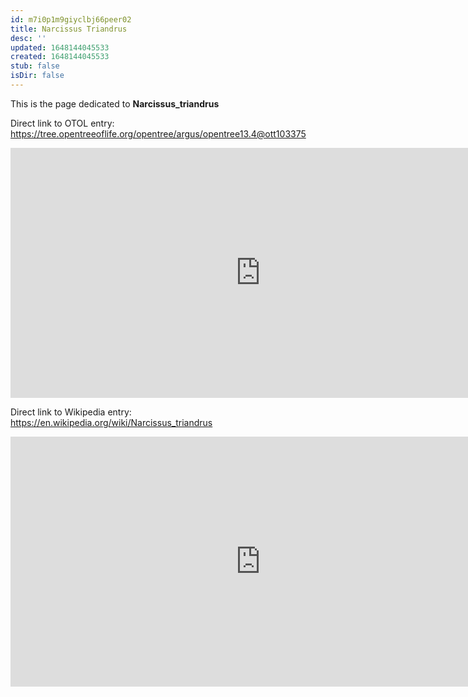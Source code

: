 ```yaml
---
id: m7i0p1m9giyclbj66peer02
title: Narcissus Triandrus
desc: ''
updated: 1648144045533
created: 1648144045533
stub: false
isDir: false
---
```

This is the page dedicated to **Narcissus_triandrus**


Direct link to OTOL entry: https://tree.opentreeoflife.org/opentree/argus/opentree13.4@ott103375



<html>
    <body>
    <iframe src="https://tree.opentreeoflife.org/opentree/argus/opentree13.4@ott103375"
    width="800" height="400" frameborder="0" allowfullscreen> </iframe>
    </body>
</html>
    


Direct link to Wikipedia entry: https://en.wikipedia.org/wiki/Narcissus_triandrus



<html>
    <body>
    <iframe src="https://en.wikipedia.org/wiki/Narcissus_triandrus"
    width="800" height="400" frameborder="0" allowfullscreen> </iframe>
    </body>
</html>
    
